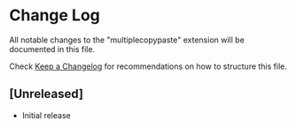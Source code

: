 # Change Log

All notable changes to the "multiplecopypaste" extension will be documented in this file.

Check [Keep a Changelog](http://keepachangelog.com/) for recommendations on how to structure this file.

## [Unreleased]

- Initial release
